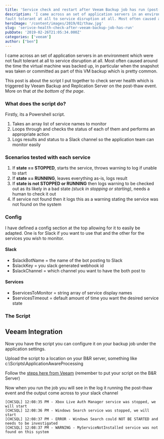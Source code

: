 ```yaml
---
title: 'Service check and restart after Veeam Backup job has run (post-thaw)' 
description: 'I came across an set of application servers in an environment which were not
fault tolerant at all to service disruption at all. Most often caused aro'
heroImage: '/content/images/2019/02/thaw.jpg'
slug: 'serivce-health-check-after-veeam-backup-job-has-run'
pubDate: '2019-02-26T21:05:34.000Z'
categories: ['veeam']
author: ["ben"]
---
```


I came across an set of application servers in an environment which were not fault tolerant at all to service disruption at all. Most often caused around the time the virtual machine was backed up, in particular when the snapshot was taken or committed as part of this VM backup which is pretty common. 

This post is about the script I put together to check server health which is triggered by Veeam Backup and Replication Server on the post-thaw event. More on that *at the bottom of the page*. 

### What does the script do?

Firstly, its a Powershell script.

1. Takes an array list of service names to monitor
2. Loops through and checks the status of each of them and performs an appropriate action
3. Logs results and status to a Slack channel so the application team can monitor easily

### Scenarios tested with each service

1. If **state == STOPPED**, starts the service, throws warning to log if unable to start
2. If **state == RUNNING**, leaves everything as-is, logs result
3. If **state is not STOPPED or RUNNING** then logs warning to be checked out as its likely in a bad state *(stuck in stopping or starting)*, needs a human to check it out
4. If service not found then it logs this as a warning stating the service was not found on the system

### Config

I have defined a config section at the top allowing for it to easily be adapted. One is for Slack if you want to use that and the other for the services you wish to monitor.

#### Slack

- $slackBotName = the name of the bot posting to Slack
- $slackKey = you slack generated webhook id
- $slackChannel = which channel you want to have the both post to

#### Services

- $servicesToMonitor = string array of service display names
- $servicesTimeout = default amount of time you want the desired service state

### The Script

## Veeam Integration

Now you have the script you can configure it on your backup job under the application settings.

Upload the script to a location on your B&R server, something like c:\Scripts\ApplicationAwareProcessing

Follow the [steps here from Veeam](https://helpcenter.veeam.com/docs/backup/vsphere/vm_copy_vss_scripts.html?ver=95u4)  (remember to put your script on the B&R Server)

Now when you run the job you will see in the log it running the post-thaw event and the output come across to your slack channel

```
[CHCSQL] 12:08:35 PM - Xbox Live Auth Manager service was stopped, we will start
[CHCSQL] 12:08:36 PM - Windows Search service was stopped, we will start
[CHCSQL] 12:08:37 PM - ERROR - Windows Search could NOT BE STARTED and needs to be investigated
[CHCSQL] 12:08:37 PM - WARNING - MyServiceNotInstalled service was not found on this system

```

